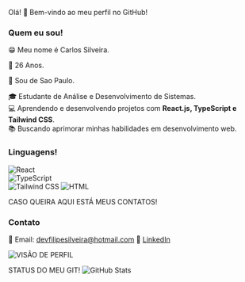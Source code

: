 Olá! 👋 Bem-vindo ao meu perfil no GitHub!

### Quem eu sou!
😁 Meu nome é Carlos Silveira.

🎂 26 Anos.

💨 Sou de Sao Paulo.

🎓 Estudante de Análise e Desenvolvimento de Sistemas.  
💻 Aprendendo e desenvolvendo projetos com **React.js, TypeScript e Tailwind CSS**.  
📚 Buscando aprimorar minhas habilidades em desenvolvimento web.

### Linguagens!  
![React](https://img.shields.io/badge/React-61DAFB?style=for-the-badge&logo=react&logoColor=black)  
![TypeScript](https://img.shields.io/badge/TypeScript-007ACC?style=for-the-badge&logo=typescript&logoColor=white)  
![Tailwind CSS](https://img.shields.io/badge/Tailwind%20CSS-38B2AC?style=for-the-badge&logo=tailwind-css&logoColor=white)
![HTML](https://img.shields.io/badge/logo-javascript-?style=for-the-badge&logo=javascript&logoColor=f5f5f5)


CASO QUEIRA AQUI ESTÁ MEUS CONTATOS! 
### Contato  
📧 Email: devfilipesilveira@hotmail.com 
💼 [LinkedIn](https://www.linkedin.com/in/devfilipesilveira/)

![VISÃO DE PERFIL ](https://komarev.com/ghpvc/?username=Cfsilveiras&color=blue)


STATUS DO MEU GIT!
![GitHub Stats](https://github-readme-stats.vercel.app/api?username=Cfsilveiras&show_icons=true&theme=dark)
